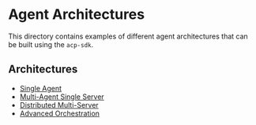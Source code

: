 # Agent Architectures

This directory contains examples of different agent architectures that can be built using the `acp-sdk`.

## Architectures

- [Single Agent](./single-agent/README.md)
- [Multi-Agent Single Server](./multi-agent-single-server/README.md)
- [Distributed Multi-Server](./distributed-multi-server/README.md)
- [Advanced Orchestration](./advanced-orchestration/README.md)


